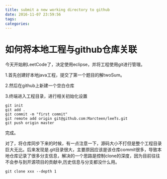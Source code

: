 ```yaml
---
title: submit a new working directory to github
date: 2016-11-07 23:59:56
tags:
categories:
---
```

# 如何将本地工程与github仓库关联
今天开始刷LeetCode了，决定使用eclipse，并将工程使用git进行管理。
<!--more-->
1.首先创建好本地java工程，提交了第一个题目的解twoSum。

2.然后在github上新建一个空白仓库

3.终端进入工程目录，进行相关初始化设置

	git init
	git add .
	git commit -m "first commit"
	git remote add origin git@github.com:Marcteen/leeTs.git
	git push origin master
完成。

对了，将仓库同步下来的时候，有一点注意一下，源码大小不打但是整个工程目录巨大无比。后来发现是.git目录很大，主要原因应该是该仓库commit很多，导致本地仓库记录了很多分支信息，解决的一个思路是控制clone的深度，因为目前往往不会参与到开源项目的贡献中,历史信息与分支都没什么用。

	git clone xxx --depth 1

